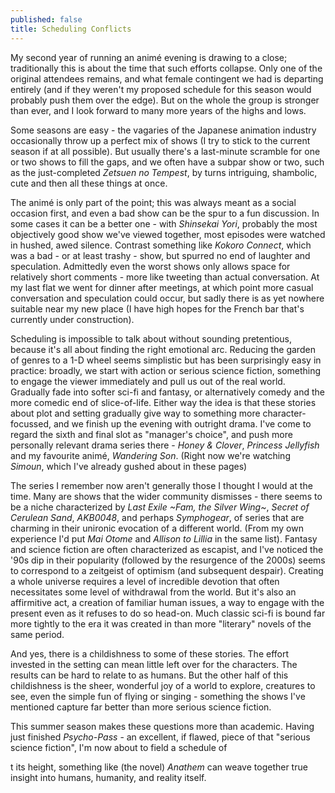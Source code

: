 ```yaml
---
published: false
title: Scheduling Conflicts
---
```


My second year of running an anim&eacute; evening is drawing to a close; traditionally this is about the time that such efforts collapse. Only one of the original attendees remains, and what female contingent we had is departing entirely (and if they weren't my proposed schedule for this season would probably push them over the edge). But on the whole the group is stronger than ever, and I look forward to many more years of the highs and lows.

Some seasons are easy - the vagaries of the Japanese animation industry occasionally throw up a perfect mix of shows (I try to stick to the current season if at all possible). But usually there's a last-minute scramble for one or two shows to fill the gaps, and we often have a subpar show or two, such as the just-completed *Zetsuen no Tempest*, by turns intriguing, shambolic, cute and then all these things at once.

The anim&eacute; is only part of the point; this was always meant as a social occasion first, and even a bad show can be the spur to a fun discussion. In some cases it can be a better one - with *Shinsekai Yori*, probably the most objectively good show we've viewed together, most episodes were watched in hushed, awed silence. Contrast something like *Kokoro Connect*, which was a bad - or at least trashy - show, but spurred no end of laughter and speculation. Admittedly even the worst shows only allows space for relatively short comments - more like tweeting than actual conversation. At my last flat we went for dinner after meetings, at which point more casual conversation and speculation could occur, but sadly there is as yet nowhere suitable near my new place (I have high hopes for the French bar that's currently under construction).

Scheduling is impossible to talk about without sounding pretentious, because it's all about finding the right emotional arc. Reducing the garden of genres to a 1-D wheel seems simplistic but has been surprisingly easy in practice: broadly, we start with action or serious science fiction, something to engage the viewer immediately and pull us out of the real world. Gradually fade into softer sci-fi and fantasy, or alternatively comedy and the more comedic end of slice-of-life. Either way the idea is that these stories about plot and  setting gradually give way to something more character-focussed, and we finish up the evening with outright drama. I've come to regard the sixth and final slot as "manager's choice", and push more personally relevant drama series there - *Honey & Clover*, *Princess Jellyfish* and my favourite anim&eacute;, *Wandering Son*. (Right now we're watching *Simoun*, which I've already gushed about in these pages)

The series I remember now aren't generally those I thought I would at the time. Many are shows that the wider community dismisses - there seems to be a niche characterized by *Last Exile ~Fam, the Silver Wing~*, *Secret of Cerulean Sand*, *AKB0048*, and perhaps *Symphogear*, of series that are charming in their unironic evocation of a different world. (From my own experience I'd put *Mai Otome* and *Allison to Lillia* in the same list). Fantasy and science fiction are often characterized as escapist, and I've noticed the '90s dip in their popularity (followed by the resurgence of the 2000s) seems to correspond to a zeitgeist of optimism (and subsequent despair). Creating a whole universe requires a level of incredible devotion that often necessitates some level of withdrawal from the world. But it's also an affirmitive act, a creation of familiar human issues, a way to engage with the present even as it refuses to do so head-on. Much classic sci-fi is bound far more tightly to the era it was created in than more "literary" novels of the same period.

And yes, there is a childishness to some of these stories. The effort invested in the setting can mean little left over for the characters. The results can be hard to relate to as humans. But the other half of this childishness is the sheer, wonderful joy of a world to explore, creatures to see, even the simple fun of flying or singing - something the shows I've mentioned capture far better than more serious science fiction.

This summer season makes these questions more than academic. Having just finished *Psycho-Pass* - an excellent, if flawed, piece of that "serious science fiction", I'm now about to field a schedule of 

t its height, something like (the novel) *Anathem* can weave together true insight into humans, humanity, and reality itself.